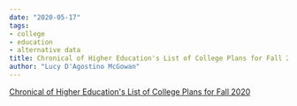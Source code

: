 ```yaml
---
date: "2020-05-17"
tags:
- college
- education
- alternative data
title: Chronical of Higher Education's List of College Plans for Fall 2020
author: "Lucy D'Agostino McGowan"
---
```


[Chronical of Higher Education's List of College Plans for Fall 2020](https://www.chronicle.com/article/Here-s-a-List-of-Colleges-/248626)
